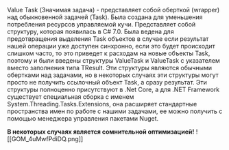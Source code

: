 Value Task (Значимая задача) - представляет собой оберткой (wrapper) над обыкновенной задачей (Task). Была создана для уменьшения потребления ресурсов управляемой кучи.
Представляет собой структуру, которая появилась в C# 7.0. Была ведена для предотвращения выделения Task  объектов в  случае если результат нашей операции уже доступен синхронно, если это будет происходит слишком часто, то это приведет к расходам на новые объекты Task, поэтому и были введены  структуры ValueTask и ValueTask с указателем вместо заполнения типа TResult. Эти структуры являются обычными обертками над задачами, но в некоторых случаях эти структуры могут просто не получить ссылочный объект Task, а сразу результат. Эти структуры полноценно присутствуют в .Net Core, а для .NET Framework существует специальная сборка с именем System.Threading.Tasks.Extensions, она расширяет стандартные пространства имен по работе с нашими задачами, ее можно получить с помощью менеджера управления пакетами Nuget.  

**В некоторых случаях является сомнительной оптимизацией!**
![[GOM_4uMwfPdiDQ.png]]